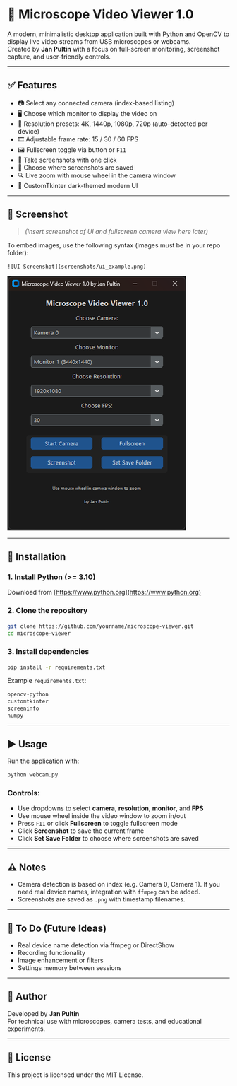 # 🔬 Microscope Video Viewer 1.0

A modern, minimalistic desktop application built with Python and OpenCV to display live video streams from USB microscopes or webcams.  
Created by **Jan Pultin** with a focus on full-screen monitoring, screenshot capture, and user-friendly controls.

---

## ✅ Features

- 📷 Select any connected camera (index-based listing)
- 🖥️ Choose which monitor to display the video on
- 🧩 Resolution presets: 4K, 1440p, 1080p, 720p (auto-detected per device)
- 🎞️ Adjustable frame rate: 15 / 30 / 60 FPS
- 🖼️ Fullscreen toggle via button or `F11`
- 📸 Take screenshots with one click
- 💾 Choose where screenshots are saved
- 🔍 Live zoom with mouse wheel in the camera window
- 🎨 CustomTkinter dark-themed modern UI

---

## 📸 Screenshot

> _(Insert screenshot of UI and fullscreen camera view here later)_

To embed images, use the following syntax (images must be in your repo folder):

```
![UI Screenshot](screenshots/ui_example.png)
```

![Optional caption](screenshots/ui.png)

---

## 🚀 Installation

### 1. Install Python (>= 3.10)
Download from [https://www.python.org](https://www.python.org)

### 2. Clone the repository
```bash
git clone https://github.com/yourname/microscope-viewer.git
cd microscope-viewer
```

### 3. Install dependencies
```bash
pip install -r requirements.txt
```

Example `requirements.txt`:
```
opencv-python
customtkinter
screeninfo
numpy
```

---

## ▶️ Usage

Run the application with:
```bash
python webcam.py
```

### Controls:
- Use dropdowns to select **camera**, **resolution**, **monitor**, and **FPS**
- Use mouse wheel inside the video window to zoom in/out
- Press `F11` or click **Fullscreen** to toggle fullscreen mode
- Click **Screenshot** to save the current frame
- Click **Set Save Folder** to choose where screenshots are saved

---

## ⚠️ Notes

- Camera detection is based on index (e.g. Camera 0, Camera 1). If you need real device names, integration with `ffmpeg` can be added.
- Screenshots are saved as `.png` with timestamp filenames.

---

## 🧠 To Do (Future Ideas)

- Real device name detection via ffmpeg or DirectShow
- Recording functionality
- Image enhancement or filters
- Settings memory between sessions

---

## 👤 Author

Developed by **Jan Pultin**  
For technical use with microscopes, camera tests, and educational experiments.

---

## 📄 License

This project is licensed under the MIT License.
